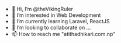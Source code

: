 - 👋 Hi, I’m @theVikingRuler
- 👀 I’m interested in Web Development
- 🌱 I’m currently learning Laravel, ReactJS
- 💞️ I’m looking to collaborate on ...
- 📫 How to reach me "atithadhikari.com.np"

<!---
theVikingRuler/theVikingRuler is a ✨ special ✨ repository because its `README.md` (this file) appears on your GitHub profile.
You can click the Preview link to take a look at your changes.
--->
